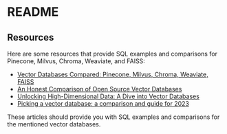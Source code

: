 # README

## Resources

Here are some resources that provide SQL examples and comparisons for Pinecone, Milvus, Chroma, Weaviate, and FAISS:

- [Vector Databases Compared: Pinecone, Milvus, Chroma, Weaviate, FAISS](https://zackproser.com/blog/vector-databases-compared)
- [An Honest Comparison of Open Source Vector Databases](https://www.kdnuggets.com/an-honest-comparison-of-open-source-vector-databases)
- [Unlocking High-Dimensional Data: A Dive into Vector Databases](https://www.digitalocean.com/community/conceptual-articles/a-dive-into-vector-databases)
- [Picking a vector database: a comparison and guide for 2023](https://benchmark.vectorview.ai/vectordbs.html)

These articles should provide you with SQL examples and comparisons for the mentioned vector databases.
